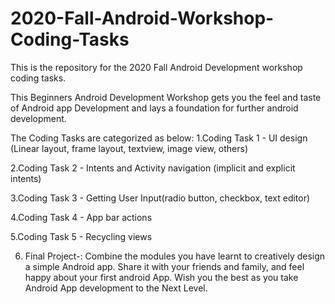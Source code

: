 # 2020-Fall-Android-Workshop-Coding-Tasks
This is the repository for the 2020 Fall Android Development workshop coding tasks.

This Beginners Android Development Workshop gets you the feel and taste of Android app Development 
and lays a foundation for further android development.

The Coding Tasks are categorized as below:
1.Coding Task 1 - UI design (Linear layout, frame layout, textview, image view, others)

2.Coding Task 2 - Intents and Activity navigation (implicit and explicit intents)

3.Coding Task 3 - Getting User Input(radio button, checkbox, text editor)

4.Coding Task 4 - App bar actions

5.Coding Task 5 - Recycling views 

6. Final Project-: Combine the modules you have learnt to creatively design a simple Android app.
Share it with your friends and family, and feel happy about your first android App. 
Wish you the best as you take Android App development to the Next Level.
